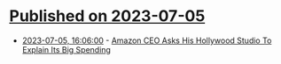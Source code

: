 # [Published on 2023-07-05](index.md)

* [2023-07-05, 16:06:00](https://slashdot.org/story/23/07/05/166243/amazon-ceo-asks-his-hollywood-studio-to-explain-its-big-spending?utm_source=rss1.0mainlinkanon&utm_medium=feed) - [Amazon CEO Asks His Hollywood Studio To Explain Its Big Spending](https://slashdot.org/story/23/07/05/166243/amazon-ceo-asks-his-hollywood-studio-to-explain-its-big-spending?utm_source=rss1.0mainlinkanon&utm_medium=feed)
